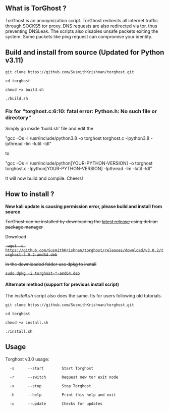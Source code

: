 ## What is TorGhost ?
TorGhost is an anonymization script. TorGhost redirects all internet traffic through SOCKS5 tor proxy. DNS requests are also redirected via tor, thus preventing DNSLeak. The scripts also disables unsafe packets exiting the system. Some packets like ping request can compromise your identity.

## Build and install from source (Updated for Python v3.11)
`git clone https://github.com/SusmithKrishnan/torghost.git`

`cd torghost`

`chmod +x build.sh`

`./build.sh`

### Fix for "torghost.c:6:10: fatal error: Python.h: No such file or directory"
Simply go inside 'build.sh' file and edit the 

"gcc -Os -I /usr/include/python3.8 -o torghost torghost.c -lpython3.8 -lpthread -lm -lutil -ldl" 

to

"gcc -Os -I /usr/include/python[YOUR-PYTHON-VERSION] -o torghost torghost.c -lpython[YOUR-PYTHON-VERSION] -lpthread -lm -lutil -ldl"

It will now build and compile. Cheers!

## How to install ?
**New kali update is causing permission error, please build and install from source**

~~TorGhost can be installed by downloading the [latest release](https://github.com/SusmithKrishnan/torghost/releases) using debian package manager~~

~~Download~~

~~` wget -c https://github.com/SusmithKrishnan/torghost/releases/download/v3.0.2/torghost-3.0.2-amd64.deb`~~

~~In the downloaded folder use dpkg to install~~

~~`sudo dpkg -i torghost-*-amd64.deb`~~


#### Alternate method (support for previous install script)
The *install.sh* script also does the same. Its for users following old tutorials.

`git clone https://github.com/SusmithKrishnan/torghost.git`

`cd torghost`

`chmod +x install.sh`

`./install.sh`


## Usage
Torghost v3.0 usage:

`  -s      --start        Start Torghost`

`  -r      --switch       Request new tor exit node`

`  -x      --stop         Stop Torghost`

`  -h      --help         Print this help and exit`

`  -u      --update       Checks for updates`





